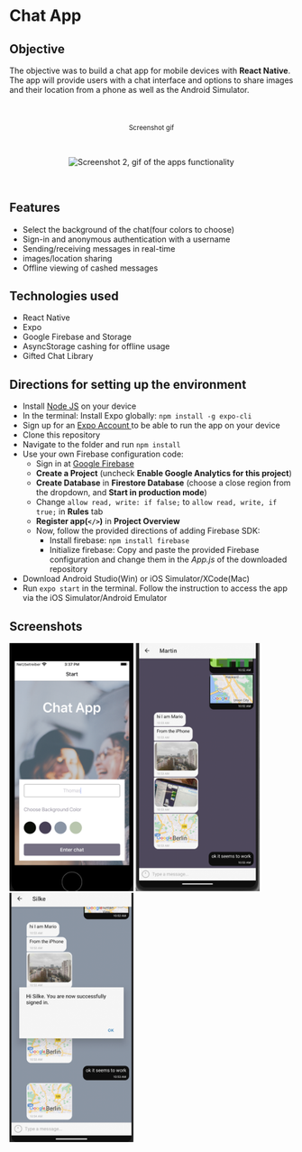 # Chat App

## Objective

The objective was to build a chat app for mobile devices with **React Native**.
<br>
The app will provide users with a chat interface and options to share images and their location from a phone as well as the Android Simulator.

<br>
<p align="center"><sub>Screenshot gif</sub></p>
<br>

<p align="center"><img src="https://github.com/ilsegaertner/chat-app/blob/main/assets/gif%20for%20chat%20app.gif" alt="Screenshot 2, gif of the apps functionality" width="220">
</p>

<br>

## Features

- Select the background of the chat(four colors to choose)
- Sign-in and anonymous authentication with a username
- Sending/receiving messages in real-time
- images/location sharing
- Offline viewing of cashed messages

## Technologies used

- React Native
- Expo
- Google Firebase and Storage
- AsyncStorage cashing for offline usage
- Gifted Chat Library

## Directions for setting up the environment

- Install <a href="https://nodejs.org/en/learn/getting-started/how-to-install-nodejs">Node JS</a> on your device
- In the terminal: Install Expo globally: `npm install -g expo-cli`
- Sign up for an <a href="https://expo.dev/">Expo Account </a> to be able to run the app on your device
- Clone this repository
- Navigate to the folder and run `npm install`
- Use your own Firebase configuration code:
  - Sign in at [Google Firebase](https://firebase.google.com/)
  - **Create a Project** (uncheck **Enable Google Analytics for this project**)
  - **Create Database** in **Firestore Database** (choose a close region from the dropdown, and **Start in production mode**)
  - Change `allow read, write: if false;` to `allow read, write, if true;` in **Rules** tab
  - **Register app(`</>`)** in **Project Overview**
  - Now, follow the provided directions of adding Firebase SDK:
    - Install firebase: `npm install firebase`
    - Initialize firebase: Copy and paste the provided Firebase configuration and change them in the _App.js_ of the downloaded repository
- Download Android Studio(Win) or iOS Simulator/XCode(Mac)
- Run `expo start` in the terminal. Follow the instruction to access the app via the iOS Simulator/Android Emulator

## Screenshots

<img width="220" alt="Screenshot 1 from app" src="https://github.com/ilsegaertner/chat-app/blob/main/assets/screen1.png"> <img width="220" alt="Screenshot 2 from app" src="https://github.com/ilsegaertner/chat-app/blob/main/assets/screen-example.png"><img width="220" alt="Screenshot 3 from app" src="https://github.com/ilsegaertner/chat-app/blob/main/assets/screen-example2.png">
